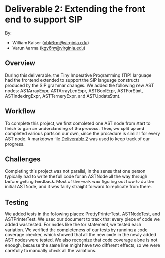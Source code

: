 # Deliverable 2: Extending the front end to support SIP

By:

- William Kaiser (xbk6xm@virginia.edu)
- Varun Varma (kgy6hy@virginia.edu)

## Overview

During this deliverable, the Tiny Imperative Programming (TIP) language had the frontend extended to support the SIP language constructs produced by the SIP grammar changes. We added the following new AST nodes: ASTArrayExpr, ASTArrayLenExpr, ASTBoolExpr, ASTForStmt, ASTIndexingExpr, ASTTerneryExpr, and ASTUpdateStmt.

## Workflow

To complete this project, we first completed one AST node from start to finish to gain an understanding of the process. Then, we split up and completed various parts on our own, since the procedure is similar for every AST node. A markdown file [Deliverable 2](./docs/deliverables/deliverable2.md) was used to keep track of our progress.

## Challenges

Completing this project was not parallel, in the sense that one person typically had to write the full code for an ASTNode all the way through before getting feedback. Most of the work was figuring out how to do the initial ASTNode, and it was fairly straight forward to replicate from there.

## Testing

We added tests in the following places: PrettyPrinterTest, ASTNodeTest, and ASTPrinterTest. We used our document to track that every piece of code we added was tested. For nodes like the for statement, we tested each variation. We verified the completeness of our tests by running a code coverage checker, which showed that all the new code in the newly added AST nodes were tested. We also recognize that code coverage alone is not enough, because the same line might have two different effects, so we were carefully to manually check all the variations.
